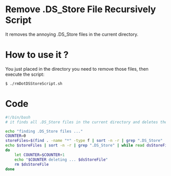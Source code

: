 # Remove .DS_Store File Recursively Script

It removes the annoying .DS_Store files in the current directory.

# How to use it ?

You just placed in the directory you need to remove those files, then execute the script:

```console
$ ./rmDotDSStoreScript.sh
```

# Code

```bash
#!/bin/bash
# it finds all .DS_Store files in the current directory and deletes them

echo "finding .DS_Store files ..."
COUNTER=0
storeFiles=$(find . -name "*" -type f | sort -n -r | grep ".DS_Store" | tee /dev/tty)
echo $storeFiles | sort -n -r | grep ".DS_Store" | while read dsStoreFile
do
    let COUNTER=$COUNTER+1
    echo "$COUNTER deleting ... $dsStoreFile"
    rm $dsStoreFile
done
```

